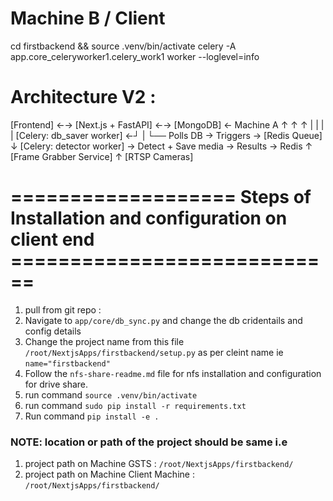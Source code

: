 # Machine B / Client 
cd firstbackend &&  source .venv/bin/activate
celery -A app.core_celeryworker1.celery_work1 worker --loglevel=info


# Architecture V2 :
[Frontend] ←→ [Next.js + FastAPI] ←→ [MongoDB]         ← Machine A
   ↑                ↑                   ↑
   |                |                   |
   |        [Celery: db_saver worker] ←┘
   |
   └── Polls DB → Triggers → [Redis Queue]
                             ↓
             [Celery: detector worker] → Detect + Save media → Results → Redis
                             ↑
                    [Frame Grabber Service]
                             ↑
                       [RTSP Cameras]

# =================== Steps of Installation and configuration on client end ============================

1. pull from git repo : 
2. Navigate to `app/core/db_sync.py` and change the db cridentails and config details 
3. Change the project name from this file `/root/NextjsApps/firstbackend/setup.py` as per cleint name ie  `name="firstbackend"`
4. Follow the `nfs-share-readme.md` file for nfs installation and configuration for drive share.
5. run command `source .venv/bin/activate`
6. run command `sudo pip install -r requirements.txt`
7. Run command `pip install -e .`




### NOTE:  location or path of the project should be same i.e 
1.  project path on Machine GSTS : `/root/NextjsApps/firstbackend/`
2.  project path on Machine Client Machine : `/root/NextjsApps/firstbackend/`


